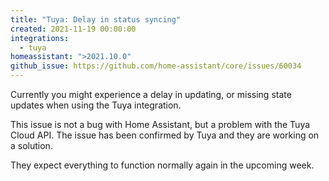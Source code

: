 ```yaml
---
title: "Tuya: Delay in status syncing"
created: 2021-11-19 00:00:00
integrations:
  - tuya
homeassistant: ">2021.10.0"
github_issue: https://github.com/home-assistant/core/issues/60034
---
```


Currently you might experience a delay in updating, or missing state updates
when using the Tuya integration.

This issue is not a bug with Home Assistant, but a problem with the Tuya
Cloud API. The issue has been confirmed by Tuya and they are working on
a solution.

They expect everything to function normally again in the upcoming week.
